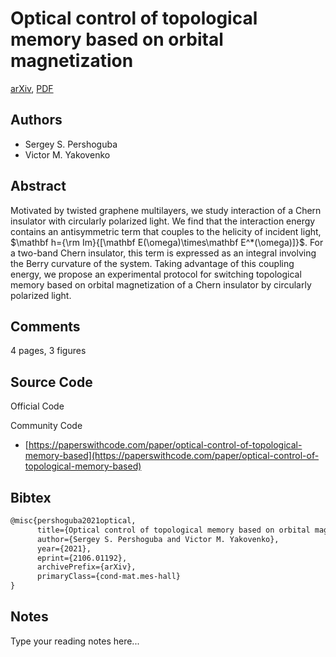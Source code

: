 
# Optical control of topological memory based on orbital magnetization

[arXiv](https://arxiv.org/abs/2106.01192), [PDF](https://arxiv.org/pdf/2106.01192.pdf)

## Authors

- Sergey S. Pershoguba
- Victor M. Yakovenko

## Abstract

Motivated by twisted graphene multilayers, we study interaction of a Chern insulator with circularly polarized light. We find that the interaction energy contains an antisymmetric term that couples to the helicity of incident light, $\mathbf h={\rm Im}{[\mathbf E(\omega)\times\mathbf E^*(\omega)]}$. For a two-band Chern insulator, this term is expressed as an integral involving the Berry curvature of the system. Taking advantage of this coupling energy, we propose an experimental protocol for switching topological memory based on orbital magnetization of a Chern insulator by circularly polarized light.

## Comments

4 pages, 3 figures

## Source Code

Official Code



Community Code

- [https://paperswithcode.com/paper/optical-control-of-topological-memory-based](https://paperswithcode.com/paper/optical-control-of-topological-memory-based)

## Bibtex

```tex
@misc{pershoguba2021optical,
      title={Optical control of topological memory based on orbital magnetization}, 
      author={Sergey S. Pershoguba and Victor M. Yakovenko},
      year={2021},
      eprint={2106.01192},
      archivePrefix={arXiv},
      primaryClass={cond-mat.mes-hall}
}
```

## Notes

Type your reading notes here...

